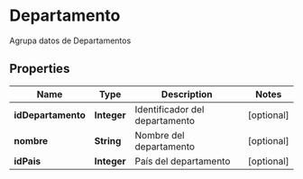 

# Departamento

Agrupa datos de Departamentos
## Properties

Name | Type | Description | Notes
------------ | ------------- | ------------- | -------------
**idDepartamento** | **Integer** | Identificador del departamento |  [optional]
**nombre** | **String** | Nombre del departamento |  [optional]
**idPais** | **Integer** | País del departamento |  [optional]



